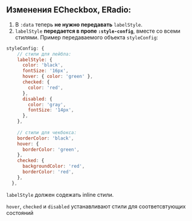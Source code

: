 ## Изменения ECheckbox, ERadio:
1. В `:data` теперь **не нужно передавать** `labelStyle`. 
2. `labelStyle` **передается в пропе `:style-config`**, вместе со всеми стилями. Пример передаваемого объекта `styleConfig`:
````javascript
styleConfig: {
    // стили для лейбла:
    labelStyle: {
      color: 'black',
      fontSize: '16px',
      hover: { color: 'green' },
      checked: {
        color: 'red',
      },
      disabled: {
        color: 'gray',
        fontSize: '14px',
      },
    },
    
    // стили для чекбокса:
    borderColor: 'black',
    hover: {
      borderColor: 'green',
    },
    checked: {
      backgroundColor: 'red',
      borderColor: 'red',
    },
  },
````

`labelStyle` должен содежать inline стили.

`hover`, `checked` и `disabled` устанавливают стили для соответсвтующих состояний